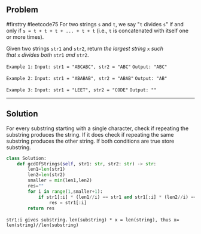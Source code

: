 
## Problem
#firsttry #leetcode75 
For two strings `s` and `t`, we say "`t` divides `s`" if and only if `s = t + t + t + ... + t + t` (i.e., `t` is concatenated with itself one or more times).

Given two strings `str1` and `str2`, return _the largest string_ `x` _such that_ `x` _divides both_ `str1` _and_ `str2`.

`Example 1:`
`Input: str1 = "ABCABC", str2 = "ABC"`
`Output: "ABC"`

`Example 2:`
`Input: str1 = "ABABAB", str2 = "ABAB"`
`Output: "AB"`

`Example 3:`
`Input: str1 = "LEET", str2 = "CODE"`
`Output: ""`

---
## Solution
For every substring starting with a single character, check if repeating the substring produces the string. If it does check if repeating the same substring produces the other string. If both conditions are true store substring.

```python
class Solution:
    def gcdOfStrings(self, str1: str, str2: str) -> str:
        len1=len(str1)
        len2=len(str2)
        smaller = min(len1,len2)
        res=""
        for i in range(1,smaller+1):
            if str1[:i] * (len1//i) == str1 and str1[:i] * (len2//i) == str2:
                res = str1[:i]
        return res
```

`str1:i gives substring.`
`len(substring) * x = len(string), thus x= len(string)//len(substring)`
